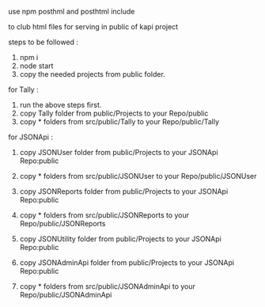 use npm posthml and posthtml include

to club html files for serving in public of kapi project

steps to be followed :

1.  npm i
2.  node start
3.  copy the needed projects from public folder.

for Tally :

1.  run the above steps first.
2.  copy Tally folder from public/Projects to your Repo/public
3.  copy * folders from src/public/Tally to your Repo/public/Tally


for JSONApi :

1.  copy JSONUser folder from public/Projects to your JSONApi Repo:public
2.  copy * folders from src/public/JSONUser to your Repo/public/JSONUser

3.  copy JSONReports folder from public/Projects to your JSONApi Repo:public
4.  copy * folders from src/public/JSONReports to your Repo/public/JSONReports

5.  copy JSONUtility folder from public/Projects to your JSONApi Repo:public

6.  copy JSONAdminApi folder from public/Projects to your JSONApi Repo:public
7.  copy * folders from src/public/JSONAdminApi to your Repo/public/JSONAdminApi


